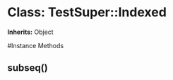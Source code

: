 # Class: TestSuper::Indexed
**Inherits:** Object
    




#Instance Methods
## subseq() [](#method-i-subseq)

